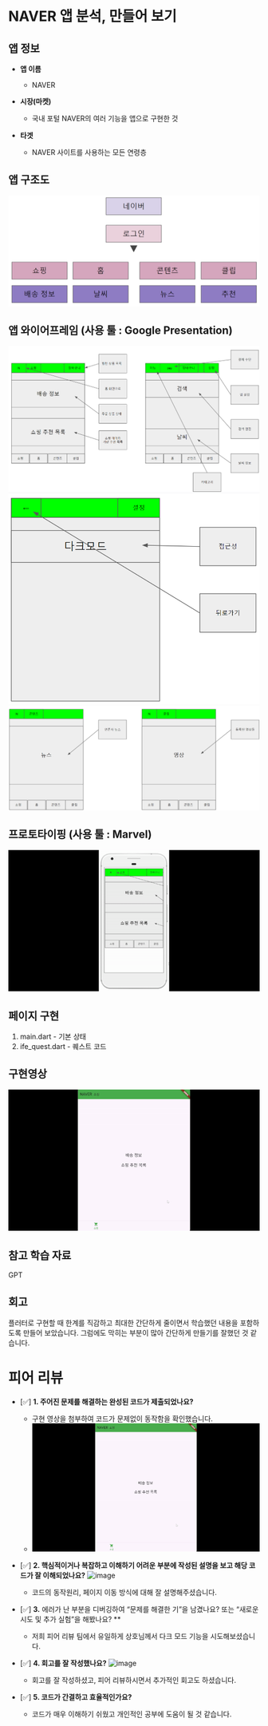 # NAVER 앱 분석, 만들어 보기 

## 앱 정보

- **앱 이름** 

  - NAVER    

- **시장(마켓)**  

  - 국내 포털 NAVER의 여러 기능을 앱으로 구현한 것  

- **타겟**  

  - NAVER 사이트를 사용하는 모든 연령층          



## 앱 구조도

<img src="https://github.com/rumelay/Aiffel_quest_cr/blob/main/assets/11.png">

## 앱 와이어프레임 (사용 툴 : Google Presentation)

<img src="https://github.com/rumelay/Aiffel_quest_cr/blob/main/assets/21.png">
<img src="https://github.com/rumelay/Aiffel_quest_cr/blob/main/assets/22.png">
<img src="https://github.com/rumelay/Aiffel_quest_cr/blob/main/assets/23.png">


## 프로토타이핑 (사용 툴 : Marvel)

<img src="https://github.com/rumelay/Aiffel_quest_cr/blob/main/assets/wrwq.gif">

## 페이지 구현
1. main.dart - 기본 상태
2. ife_quest.dart - 퀘스트 코드

## 구현영상 

<img src="https://github.com/rumelay/Aiffel_quest_cr/blob/main/assets/325.gif">

## 참고 학습 자료 

GPT

## 회고
플러터로 구현할 때 한계를 직감하고 최대한 간단하게 줄이면서 학습했던 내용을 포함하도록 
만들어 보았습니다. 그럼에도 막히는 부분이 많아 간단하게 만들기를 잘했던 것 같습니다.

# 피어 리뷰
<aside>

- [✅]  **1. 주어진 문제를 해결하는 완성된 코드가 제출되었나요?**
    - 구현 영상을 첨부하여 코드가 문제없이 동작함을 확인했습니다.
    - <img src="https://github.com/rumelay/Aiffel_quest_cr/raw/main/assets/325.gif">
    
- [✅]  **2. 핵심적이거나 복잡하고 이해하기 어려운 부분에 작성된 설명을 보고 해당 코드가 잘 이해되었나요?**
    ![image](https://github.com/user-attachments/assets/a1fae62d-15f1-41cc-914b-9fcdc7e92a5c)
  - 코드의 동작원리, 페이지 이동 방식에 대해 잘 설명해주셨습니다.

        
- [✅]  **3.** 에러가 난 부분을 디버깅하여 “문제를 해결한 기”을 남겼나요? 또는 “새로운 시도 및 추가 실험”을 해봤나요? **
   - 저희 피어 리뷰 팀에서 유일하게 상호님께서 다크 모드 기능을 시도해보셨습니다.
        
- [✅]  **4. 회고를 잘 작성했나요?**
    ![image](https://github.com/user-attachments/assets/6f03db80-26b4-4845-b841-ce71743cfaf7)
  - 회고를 잘 작성하셨고, 피어 리뷰하시면서 추가적인 회고도 하셨습니다.


- [✅]  **5. 코드가 간결하고 효율적인가요?**
    - 코드가 매우 이해하기 쉬웠고 개인적인 공부에 도움이 될 것 같습니다.
    
</aside>
